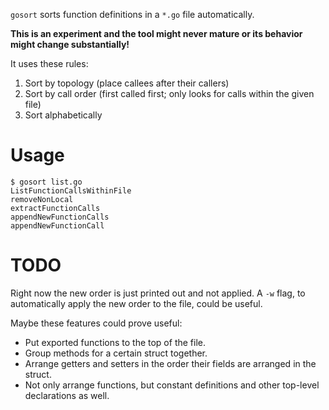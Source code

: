 `gosort` sorts function definitions in a `*.go` file automatically.

**This is an experiment and the tool might never mature or its
behavior might change substantially!**

It uses these rules:
1. Sort by topology (place callees after their callers)
2. Sort by call order (first called first; only looks for calls within
   the given file)
3. Sort alphabetically


# Usage
```cosole
$ gosort list.go
ListFunctionCallsWithinFile
removeNonLocal
extractFunctionCalls
appendNewFunctionCalls
appendNewFunctionCall
```

# TODO
Right now the new order is just printed out and not applied. A `-w`
flag, to automatically apply the new order to the file, could be useful.

Maybe these features could prove useful:
- Put exported functions to the top of the file.
- Group methods for a certain struct together.
- Arrange getters and setters in the order their fields are arranged in
  the struct.
- Not only arrange functions, but constant definitions and other
  top-level declarations as well.
